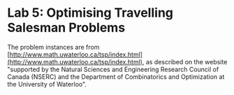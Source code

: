 # Lab 5: Optimising Travelling Salesman Problems

The problem instances are from [http://www.math.uwaterloo.ca/tsp/index.html](http://www.math.uwaterloo.ca/tsp/index.html), as described on the website "supported by the Natural Sciences and Engineering Research Council of Canada (NSERC) and the Department of Combinatorics and Optimization at the University of Waterloo".
